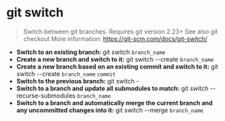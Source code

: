 # git switch
> Switch between git branches. Requires git version 2.23+
> See also git checkout
> More information: <https://git-scm.com/docs/git-switch/>
- **Switch to an existing branch:**
git switch `branch_name`
- **Create a new branch and switch to it:**
git switch --create `branch_name`
- **Create a new branch based on an existing commit and switch to it:**
git switch --create `branch_name` `commit`
- **Switch to the previous branch:**
git switch -
- **Switch to a branch and update all submodules to match:**
git switch --recurse-submodules `branch_name`
- **Switch to a branch and automatically merge the current branch and any uncommitted changes into it:**
git switch --merge `branch_name`
